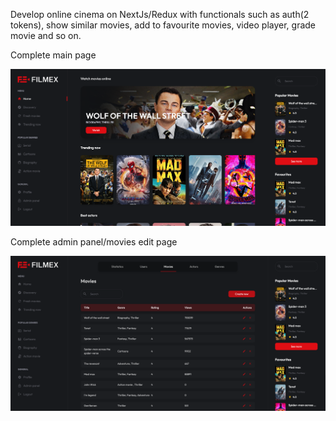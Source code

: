 Develop online cinema on NextJs/Redux with functionals such as auth(2 tokens), show similar movies, add to favourite movies, video player, grade movie and so on.


Complete main page


![Complete work](https://github.com/HypeBeasty18/Filmex-online-cinema/blob/main/Complete.png)



Complete admin panel/movies edit page


![Admin panel/movies](https://github.com/HypeBeasty18/Filmex-online-cinema/blob/main/AdminMovies.png)
